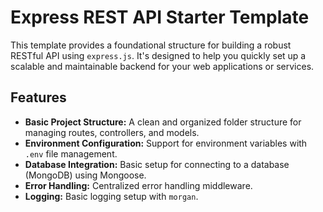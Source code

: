 # Express REST API Starter Template

This template provides a foundational structure for building a robust RESTful API using `express.js`. It's designed to help you quickly set up a scalable and maintainable backend for your web applications or services.

## Features

- **Basic Project Structure:** A clean and organized folder structure for managing routes, controllers, and models.
- **Environment Configuration:** Support for environment variables with `.env` file management.
- **Database Integration:** Basic setup for connecting to a database (MongoDB) using Mongoose.
- **Error Handling:** Centralized error handling middleware.
- **Logging:** Basic logging setup with `morgan`.
